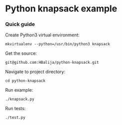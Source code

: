 # Python knapsack example


### Quick guide

Create Python3 virtual environment:

    mkvirtualenv --python=/usr/bin/python3 knapsack

Get the source:

    git@github.com:HBalija/python-knapsack.git

Navigate to project directory:

    cd python-knapsack

Run example:

    ./knapsack.py

Run tests:

    ./test.py
